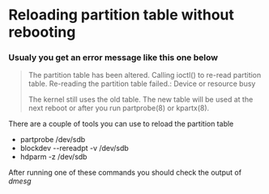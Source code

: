 # Reloading partition table without rebooting


### Usualy you get an error message like this one below


> The partition table has been altered.
> Calling ioctl() to re-read partition table.
> Re-reading the partition table failed.: Device or resource busy
> 
> The kernel still uses the old table. The new table will be used at the next reboot or after you run partprobe(8) or kpartx(8).  


There are a couple of tools you can use to reload the partition table


- partprobe /dev/sdb
- blockdev --rereadpt -v /dev/sdb
- hdparm -z /dev/sdb


After running one of these commands you should check the output of *dmesg*

